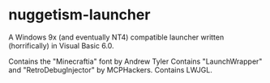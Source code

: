 # nuggetism-launcher
A Windows 9x (and eventually NT4) compatible launcher written (horrifically) in Visual Basic 6.0.

Contains the "Minecraftia" font by Andrew Tyler
Contains "LaunchWrapper" and "RetroDebugInjector" by MCPHackers.
Contains LWJGL.
